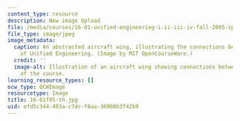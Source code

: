 ```yaml
---
content_type: resource
description: New image Upload
file: /media/courses/16-01-unified-engineering-i-ii-iii-iv-fall-2005-spring-2006/efd5c344483ac7dcf8aa36900b3f42b9_16-01f05-th.jpg
file_type: image/jpeg
image_metadata:
  caption: An abstracted aircraft wing, illustrating the connections between the disciplines
    of Unified Engineering. (Image by MIT OpenCourseWare.)
  credit: ''
  image-alt: Illustration of an aircraft wing showing connections between the disciplines
    of the course.
learning_resource_types: []
ocw_type: OCWImage
resourcetype: Image
title: 16-01f05-th.jpg
uid: efd5c344-483a-c7dc-f8aa-36900b3f42b9
---
```

